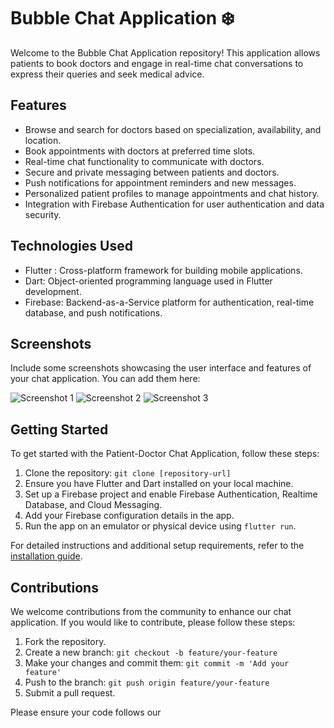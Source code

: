 # Bubble Chat Application ❄️

Welcome to the Bubble Chat Application repository! This application allows patients to book doctors and engage in real-time chat conversations to express their queries and seek medical advice.

## Features

- Browse and search for doctors based on specialization, availability, and location.
- Book appointments with doctors at preferred time slots.
- Real-time chat functionality to communicate with doctors.
- Secure and private messaging between patients and doctors.
- Push notifications for appointment reminders and new messages.
- Personalized patient profiles to manage appointments and chat history.
- Integration with Firebase Authentication for user authentication and data security.

## Technologies Used

- Flutter : Cross-platform framework for building mobile applications.
- Dart: Object-oriented programming language used in Flutter development.
- Firebase: Backend-as-a-Service platform for authentication, real-time database, and push notifications.

## Screenshots

Include some screenshots showcasing the user interface and features of your chat application. You can add them here:

![Screenshot 1](/screenshots/screenshot1.png)
![Screenshot 2](/screenshots/screenshot2.png)
![Screenshot 3](/screenshots/screenshot3.png)

## Getting Started

To get started with the Patient-Doctor Chat Application, follow these steps:

1. Clone the repository: `git clone [repository-url]`
2. Ensure you have Flutter and Dart installed on your local machine.
3. Set up a Firebase project and enable Firebase Authentication, Realtime Database, and Cloud Messaging.
4. Add your Firebase configuration details in the app.
5. Run the app on an emulator or physical device using `flutter run`.

For detailed instructions and additional setup requirements, refer to the [installation guide](docs/INSTALLATION.md).

## Contributions

We welcome contributions from the community to enhance our chat application. If you would like to contribute, please follow these steps:

1. Fork the repository.
2. Create a new branch: `git checkout -b feature/your-feature`
3. Make your changes and commit them: `git commit -m 'Add your feature'`
4. Push to the branch: `git push origin feature/your-feature`
5. Submit a pull request.

Please ensure your code follows our

